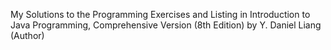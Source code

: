 My Solutions to the Programming Exercises and Listing in Introduction to Java Programming, Comprehensive Version (8th Edition) by Y. Daniel Liang (Author)

